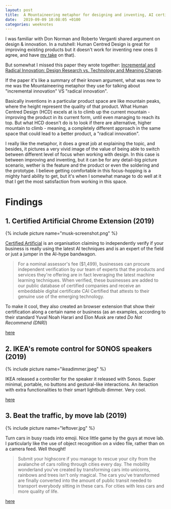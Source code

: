 ```yaml
---
layout: post
title:  A Mountaineering metaphor for designing and inventing, AI certifications, a sleek remote and an AI game - Weeknote 2019/12
date:   2019-09-09 10:08:05 +0100
categories: weeknotes
---
```


I was familiar with Don Norman and Roberto Verganti shared argument on design & innovation. In a nutshell: Human Centred Design is great for improving existing products but it doesn't work for inventing new ones (I agree, and have [my take](https://medium.com/@orgonomyprod/in-praise-of-creative-technology-7895a9148dfc) on that).

But somewhat I missed this paper they wrote together: [Incremental and Radical Innovation: Design Research vs. Technology and Meaning Change](http://www.verganti.com/wp-content/uploads/2017/01/NormanVerganti.pdf).


If the paper it's like a summary of their known argument, what was new to me was the Mountaineering metaphor they use for talking about "incremental innovation" VS "radical innovation".

Basically inventions in a particular product space are like mountain peaks, where the height represent the quality of that product. What Human Centred Design (HCD) excels at is to climb up the current mountain - improving the product in its current form, until even managing to reach its top. But what HCD doesn't do is to look if there are alternative, higher mountain to climb - meaning, a completely different approach in the same space that could lead to a better product, a "radical innovation".

I really like the metaphor, it does a great job at explaining the topic, and besides, it pictures a very vivid image of the value of being able to switch between different level of focus when working with design. In this case is between improving and inventing, but it can be for any detail-big picture scenario, wether is the feature and the product or even the soldering and the prototype. I believe getting comfortable in this focus-hopping is a mighty hard ability to get, but it's when I somewhat manage to do well at it that I get the most satisfaction from working in this space.


# Findings
## 1. Certified Artificial Chrome Extension (2019)

{% include picture name="musk-screenshot.png" %}


[Certified Artificial](https://certifiedartificial.com) is an organisation claiming to independently verify if your business is really using the latest AI techniques and is an expert of the field or just a jumper in the AI-hype bandwagon.

> For a nominal assessor's fee ($1,499), businesses can procure independent verification by our team of experts that the products and services they're offering are in fact leveraging the latest machine learning techniques. When verified, these businesses are added to our public database of certified companies and receive an embeddable digital certificate CAI Certified that attests to their genuine use of the emerging technology.

To make it cool, they also created an browser extension that show their certification along a certain name or business (as an examples, according to their standard Yuval Noah Harari and Elon Musk are rated *Do Not Recommend (DNR)*)

[here](https://chrome.google.com/webstore/detail/certified-artificial-cat/llmgegdecopjnebpgdajmfkbeadgkonk?hl=en&gl=US)

## 2. IKEA's remote control for SONOS speakers (2019)

{% include picture name="ikeadimmer.jpeg" %}


IKEA released a controller for the speaker it released with Sonos. Super minimal, portable, no buttons and gestural-like interactions. An iteraction with extra functionalities to their smart lightbulb dimmer. Very cool.


[here](https://www.designboom.com/technology/ikea-sonos-speakers-remote-control-09-12-2019/)

## 3. Beat the traffic, by move lab (2019)

{% include picture name="leftover.jpg" %}

Turn cars in busy roads into emoji. Nice little game by the guys at move lab. I particularly like the use of object recognition on a video file, rather than on a camera feed. Well thought!

> Submit your highscore if you manage to rescue your city from the avalanche of cars rolling through cities every day. The mobility wonderland you've created by transforming cars into unicorns, rainbows and trees isn't only magical. The cars you've transformed are finally converted into the amount of public transit needed to transport everybody sitting in these cars. For cities with less cars and more quality of life.



[here](https://www.move-lab.com/project/beatthetraffic/moscow/level/1/)

